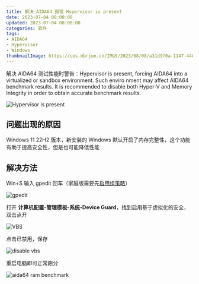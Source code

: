```yaml
---
title: 解决 AIDA64 报错 Hypervisor is present
date: 2023-07-04 08:00:00
updated: 2023-07-04 08:00:00
categories: 软件
tags:
- AIDA64
- Hypervisor
- Windows
thumbnailImage: https://cos.mbrjun.cn/IMGS/2023/08/08/a31d9f0a-1147-4483-80cb-0a239f28943a.png
---
```

解决 AIDA64 测试性能时警告：Hypervisor is present, forcing AIDA64 into a virtualized or sandbox environment. Such enviro nment may affect AIDA64 benchmark results. It is recommended to disable both Hyper-V and Memory Integrity in order to obtain accurate benchmark results.

<!-- more -->

![Hypervisor is present](https://cos.mbrjun.cn/IMGS/2023/08/08/a31d9f0a-1147-4483-80cb-0a239f28943a.png)

## 问题出现的原因
Windows 11 22H2 版本，新安装的 Windows 默认开启了内存完整性，这个功能有助于提高安全性，但是也可能降低性能  

## 解决方法
Win+S 输入 gpedit 回车（家庭版需要先[启用组策略](https://zhuanlan.zhihu.com/p/565402268)）  

![gpedit](https://cos.mbrjun.cn/IMGS/2023/08/08/c88839d0-1516-4fc8-8448-21d0f3d44ee9.png)

打开 **计算机配置-管理模板-系统-Device Guard**，找到启用基于虚拟化的安全，双击点开  

![VBS](https://cos.mbrjun.cn/IMGS/2023/08/08/3a24d008-a4b6-48bd-9b14-669511b8ca19.png)

点击已禁用，保存  

![disable vbs](https://cos.mbrjun.cn/IMGS/2023/08/08/34d6c4b3-f31c-4ea3-8772-4b5680ceecda.png)

重启电脑即可正常跑分  

![aida64 ram benchmark](https://cos.mbrjun.cn/IMGS/2023/08/08/3e3f163f-0a87-4e98-8ae1-1c8593c6a47c.png)
